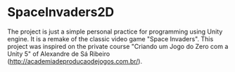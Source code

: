 # SpaceInvaders2D
 The project is just a simple personal practice for programming using Unity engine. It is a remake of the classic video game "Space Invaders".  This project was inspired on the private course "Criando um Jogo do Zero com a Unity 5" of Alexandre de Sá Ribeiro (http://academiadeproducaodejogos.com.br/). 

